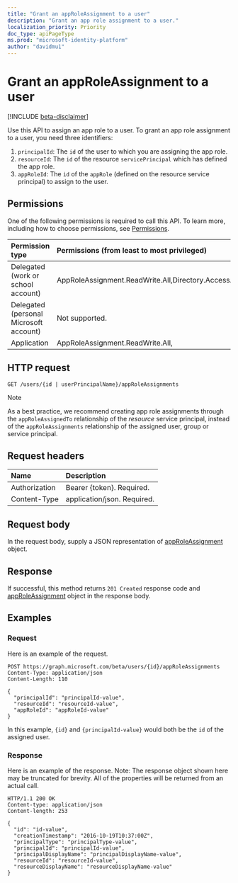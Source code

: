 ```yaml
---
title: "Grant an appRoleAssignment to a user"
description: "Grant an app role assignment to a user."
localization_priority: Priority
doc_type: apiPageType
ms.prod: "microsoft-identity-platform"
author: "davidmu1"
---
```


# Grant an appRoleAssignment to a user

[!INCLUDE [beta-disclaimer](../../includes/beta-disclaimer.md)]

Use this API to assign an app role to a user. To grant an app role assignment to a user, you need three identifiers:

1. `principalId`: The `id` of the user to which you are assigning the app role.
2. `resourceId`: The `id` of the resource `servicePrincipal` which has defined the app role.
3. `appRoleId`: The `id` of the `appRole` (defined on the resource service principal) to assign to the user.

## Permissions

One of the following permissions is required to call this API. To learn more, including how to choose permissions, see [Permissions](/graph/permissions-reference).

|Permission type      | Permissions (from least to most privileged)              |
|:--------------------|:---------------------------------------------------------|
|Delegated (work or school account) | AppRoleAssignment.ReadWrite.All,Directory.AccessAsUser.All    |
|Delegated (personal Microsoft account) | Not supported.    |
|Application | AppRoleAssignment.ReadWrite.All, |

## HTTP request

<!-- { "blockType": "ignored" } -->
```http
GET /users/{id | userPrincipalName}/appRoleAssignments
```

> [!NOTE]
> As a best practice, we recommend creating app role assignments through the `appRoleAssignedTo` relationship of the _resource_ service principal, instead of the `appRoleAssignments` relationship of the assigned user, group or service principal.

## Request headers

| Name       | Description|
|:-----------|:----------|
| Authorization | Bearer {token}. Required.  |
| Content-Type | application/json. Required. |

## Request body

In the request body, supply a JSON representation of [appRoleAssignment](../resources/approleassignment.md) object.

## Response

If successful, this method returns `201 Created` response code and [appRoleAssignment](../resources/approleassignment.md) object in the response body.

## Examples

### Request

Here is an example of the request.

<!-- {
  "blockType": "request",
  "name": "user_create_approleassignment"
}-->

```http
POST https://graph.microsoft.com/beta/users/{id}/appRoleAssignments
Content-Type: application/json
Content-Length: 110

{
  "principalId": "principalId-value",
  "resourceId": "resourceId-value",
  "appRoleId": "appRoleId-value"
}
```

In this example, `{id}` and `{principalId-value}` would both be the `id` of the assigned user.

### Response

Here is an example of the response. Note: The response object shown here may be truncated for brevity. All of the properties will be returned from an actual call.

<!-- {
  "blockType": "response",
  "truncated": true,
  "@odata.type": "microsoft.graph.appRoleAssignment"
} -->

```http
HTTP/1.1 200 OK
Content-type: application/json
Content-length: 253

{
  "id": "id-value",
  "creationTimestamp": "2016-10-19T10:37:00Z",
  "principalType": "principalType-value",
  "principalId": "principalId-value",
  "principalDisplayName": "principalDisplayName-value",
  "resourceId": "resourceId-value",
  "resourceDisplayName": "resourceDisplayName-value"
}
```

<!-- uuid: 8fcb5dbc-d5aa-4681-8e31-b001d5168d79
2015-10-25 14:57:30 UTC -->
<!--
{
  "type": "#page.annotation",
  "description": "Create appRoleAssignment",
  "keywords": "",
  "section": "documentation",
  "tocPath": "",
  "suppressions": [
  ]
}
-->
